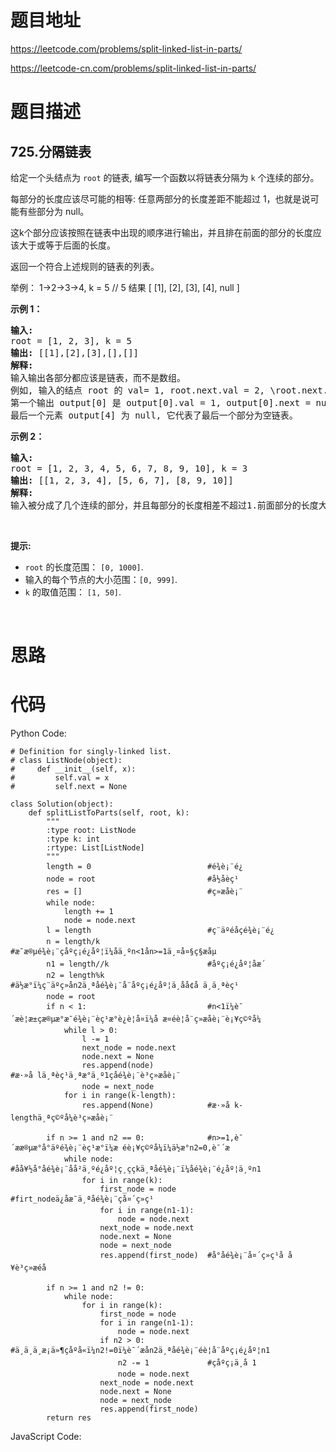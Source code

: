 # 题目地址
https://leetcode.com/problems/split-linked-list-in-parts/

https://leetcode-cn.com/problems/split-linked-list-in-parts/
# 题目描述
## 725.分隔链表
<p>给定一个头结点为 <code>root</code> 的链表, 编写一个函数以将链表分隔为 <code>k</code> 个连续的部分。</p>

<p>每部分的长度应该尽可能的相等: 任意两部分的长度差距不能超过 1，也就是说可能有些部分为 null。</p>

<p>这k个部分应该按照在链表中出现的顺序进行输出，并且排在前面的部分的长度应该大于或等于后面的长度。</p>

<p>返回一个符合上述规则的链表的列表。</p>

<p>举例： 1-&gt;2-&gt;3-&gt;4, k = 5 // 5 结果 [ [1], [2], [3], [4], null ]</p>

<p><strong>示例 1：</strong></p>

<pre>
<strong>输入:</strong> 
root = [1, 2, 3], k = 5
<strong>输出:</strong> [[1],[2],[3],[],[]]
<strong>解释:</strong>
输入输出各部分都应该是链表，而不是数组。
例如, 输入的结点 root 的 val= 1, root.next.val = 2, \root.next.next.val = 3, 且 root.next.next.next = null。
第一个输出 output[0] 是 output[0].val = 1, output[0].next = null。
最后一个元素 output[4] 为 null, 它代表了最后一个部分为空链表。
</pre>

<p><strong>示例 2：</strong></p>

<pre>
<strong>输入:</strong> 
root = [1, 2, 3, 4, 5, 6, 7, 8, 9, 10], k = 3
<strong>输出:</strong> [[1, 2, 3, 4], [5, 6, 7], [8, 9, 10]]
<strong>解释:</strong>
输入被分成了几个连续的部分，并且每部分的长度相差不超过1.前面部分的长度大于等于后面部分的长度。
</pre>

<p>&nbsp;</p>

<p><strong>提示:</strong></p>

<ul>
	<li><code>root</code> 的长度范围：&nbsp;<code>[0, 1000]</code>.</li>
	<li>输入的每个节点的大小范围：<code>[0, 999]</code>.</li>
	<li><code>k</code>&nbsp;的取值范围：&nbsp;<code>[1, 50]</code>.</li>
</ul>

<p>&nbsp;</p>

# 思路

# 代码
Python Code:

```
# Definition for singly-linked list.
# class ListNode(object):
#     def __init__(self, x):
#         self.val = x
#         self.next = None

class Solution(object):
    def splitListToParts(self, root, k):
        """
        :type root: ListNode
        :type k: int
        :rtype: List[ListNode]
        """
        length = 0                          #é¾è¡¨é¿
        node = root                         #å½åèç¹
        res = []                            #ç»æåè¡¨
        while node:
            length += 1
            node = node.next
        l = length                          #ç¨äºéåçé¾è¡¨é¿
        n = length/k                        #æ¯æ®µé¾è¡¨çåºç¡é¿åº¦ï¼åä¸ºn<1ån>=1ä¸¤å¤§ç§æåµ
        n1 = length//k                      #åºç¡é¿åº¦åæ´
        n2 = length%k                       #ä½æ°ï¼ç¨äºç»ån2ä¸ªå­é¾è¡¨å¨åºç¡é¿åº¦ä¸åå¢å ä¸ä¸ªèç¹
        node = root
        if n < 1:                           #n<1ï¼è¯´æè¦æ±çæ®µæ°æ¯é¾è¡¨èç¹æ°è¿è¦å¤ï¼å æ­¤éè¦å¨ç»æåè¡¨è¡¥ç©ºå¼
            while l > 0:
                l -= 1
                next_node = node.next
                node.next = None
                res.append(node)            #æ·»å lä¸ªèç¹ä¸ªæ°ä¸º1çå­é¾è¡¨è³ç»æåè¡¨
                node = next_node
            for i in range(k-length):
                res.append(None)            #æ·»å k-lengthä¸ªç©ºå¼è³ç»æåè¡¨

        if n >= 1 and n2 == 0:              #n>=1,è¯´ææ®µæ°å°äºé¾è¡¨èç¹æ°ï¼æ éè¡¥ç©ºå¼ï¼ä½æ°n2=0,è¯´æ
            while node:                     #åå¥½å°åé¾è¡¨åå²ä¸ºé¿åº¦ç¸ç­çkä¸ªå­é¾è¡¨ï¼å­é¾è¡¨é¿åº¦ä¸ºn1
                for i in range(k):
                    first_node = node       #firt_nodeä¿å­æ¯ä¸ªå­é¾è¡¨çå¤´ç»ç¹
                    for i in range(n1-1):
                        node = node.next
                    next_node = node.next
                    node.next = None
                    node = next_node
                    res.append(first_node)  #å°å­é¾è¡¨å¤´ç»ç¹å å¥è³ç»æéå

        if n >= 1 and n2 != 0:              
            while node:                     
                for i in range(k):
                    first_node = node
                    for i in range(n1-1):
                        node = node.next
                    if n2 > 0:              #ä¸ä¸ä¸æ¡ä»¶çåºå«ï¼n2!=0ï¼è¯´æån2ä¸ªå­é¾è¡¨éè¦å¨åºç¡é¿åº¦n1
                        n2 -= 1             #çåºç¡ä¸å 1
                        node = node.next
                    next_node = node.next
                    node.next = None
                    node = next_node
                    res.append(first_node)
        return res
```
JavaScript Code:

```

```
